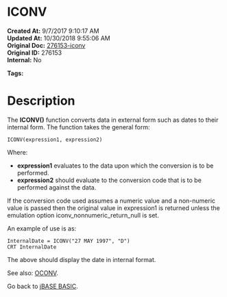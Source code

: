 # ICONV

**Created At:** 9/7/2017 9:10:17 AM  
**Updated At:** 10/30/2018 9:55:06 AM  
**Original Doc:** [276153-iconv](https://docs.jbase.com/36868-jbase-basic/276153-iconv)  
**Original ID:** 276153  
**Internal:** No  

**Tags:**
<badge text='conversions' vertical='middle' />

# Description

The **ICONV()** function converts data in external form such as dates to their internal form. The function takes the general form:

```
ICONV(expression1, expression2)
```

Where:

- **expression1** evaluates to the data upon which the conversion is to be performed.
- **expression2** should evaluate to the conversion code that is to be performed against the data.


[comment]: <> ( Add additional **ICONV** extensions for timestamp as per WDx/WTx )

If the conversion code used assumes a numeric value and a non-numeric value is passed then the original value in expression1 is returned unless the emulation option iconv\_nonnumeric\_return\_null is set.

An example of use is as:

```
InternalDate = ICONV("27 MAY 1997", "D")
CRT InternalDate
```

The above should display the date in internal format.



See also: [OCONV](./../oconv).

Go back to [jBASE BASIC](./../jbase-basic-programmers-reference-guide).
